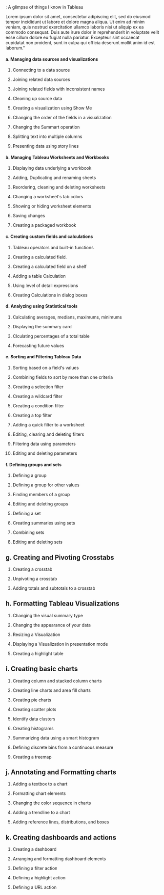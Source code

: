: A glimpse of things I know in Tableau

Lorem ipsum dolor sit amet, consectetur adipiscing elit, sed do eiusmod tempor incididunt ut labore et dolore magna aliqua. Ut enim ad minim veniam, quis nostrud exercitation ullamco laboris nisi ut aliquip ex ea commodo consequat. Duis aute irure dolor in reprehenderit in voluptate velit esse cillum dolore eu fugiat nulla pariatur. Excepteur sint occaecat cupidatat non proident, sunt in culpa qui officia deserunt mollit anim id est laborum."

#### a. Managing data sources and visualizations

1. Connecting to a data source

2. Joining related data sources

3. Joining related fields with inconsistent names

4. Cleaning up source data

5. Creating a visualization using Show Me

6. Changing the order of the fields in a visualization

7. Changing the Summart operation

8. Splitting text into multiple columns

9. Presenting data using story lines

#### b. Managing Tableau Worksheets and Workbooks

1. Displaying data underlying a workbook

2. Adding, Duplicating and renaming sheets

3. Reordering, cleaning and deleting worksheets

4. Changing a worksheet's tab colors

5. Showing or hiding worksheet elements

6. Saving changes

7. Creating a packaged workbook

#### c. Creating custom fields and calculations

1. Tableau operators and built-in functions

2. Creating a calculated field. 

3. Creating a calculated field on a shelf

4. Adding a table Calculation

5. Using level of detail expressions

6. Creating Calculations in dialog boxes


#### d. Analyzing using Statistical tools

1. Calculating averages, medians, maximums, minimums

2. Displaying the summary card

3. Clculating percentages of a total table

4. Forecasting future values

#### e. Sorting and Filtering Tableau Data

1. Sorting based on a field's values

2. Combining fields to sort by more than one criteria

3. Creating a selection filter

4. Creating a wildcard filter

5. Creating a condition filter

6. Creating a top filter

7. Adding a quick filter to a worksheet

8. Editing, clearing and deleting filters

9. Filtering data using parameters

10. Editing and deleting parameters

#### f. Defining groups and sets

1. Defining a group

2. Defining a group for other values

3. Finding members of a group 

4. Editing and deleting groups

5. Defining a set

6. Creating summaries using sets

7. Combining sets

8. Editing and deleting sets

## g. Creating and Pivoting Crosstabs

1. Creating a crosstab

2. Unpivoting a crosstab

3. Adding totals and subtotals to a crosstab

## h. Formatting Tableau Visualizations

1. Changing the visual summary type

2. Changing the appearance of your data

3. Resizing a Visualization

4. Displaying a Visualization in presentation mode

5. Creating a highlight table

## i. Creating basic charts

1. Creating column and stacked column charts

2. Creating line charts and area fill charts

3. Creating pie charts

4. Creating scatter plots

5. Identify data clusters

6. Creating histograms

7. Summarizing data using a smart histogram

8. Defining discrete bins from a continuous measure

9. Creating a treemap

## j. Annotating and Formatting charts

1. Adding a textbox to a chart

2. Formatting chart elements

3. Changing the color sequence in charts

4. Adding a trendline to a chart

5. Adding reference lines, distributions, and boxes

## k. Creating dashboards and actions

1. Creating a dashboard

2. Arranging and formatting dashboard elements

3. Defining a filter action

4. Defining a highlight action

5. Defining a URL action
